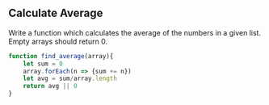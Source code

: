 ## Calculate Average

Write a function which calculates the average of the numbers in a given list. Empty arrays should return 0.

```javascript
function find_average(array){
    let sum = 0
    array.forEach(n => {sum += n})
    let avg = sum/array.length
    return avg || 0
}
```
